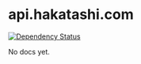 # api.hakatashi.com

[![Dependency Status](https://gemnasium.com/hakatashi/api.hakatashi.com.svg)](https://gemnasium.com/hakatashi/api.hakatashi.com)

No docs yet.
